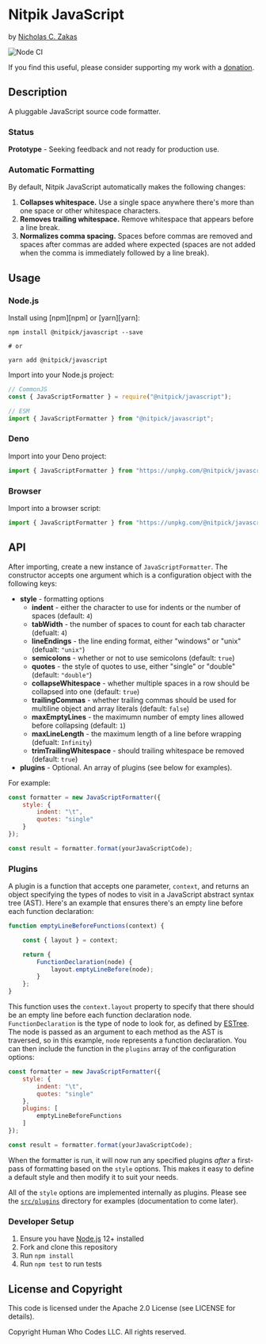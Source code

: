 # Nitpik JavaScript

by [Nicholas C. Zakas](https://humanwhocodes.com)

![Node CI](https://github.com/nitpik/javascript/workflows/Node%20CI/badge.svg)

If you find this useful, please consider supporting my work with a [donation](https://humanwhocodes.com/donate).

## Description

A pluggable JavaScript source code formatter.

### Status

**Prototype** - Seeking feedback and not ready for production use.

### Automatic Formatting

By default, Nitpik JavaScript automatically makes the following changes:

1. **Collapses whitespace.** Use a single space anywhere there's more than one space or other whitespace characters.
2. **Removes trailing whitespace.** Remove whitespace that appears before a line break.
3. **Normalizes comma spacing.** Spaces before commas are removed and spaces after commas are added where expected (spaces are not added when the comma is immediately followed by a line break).

## Usage

### Node.js

Install using [npm][npm] or [yarn][yarn]:

```
npm install @nitpick/javascript --save

# or

yarn add @nitpick/javascript
```

Import into your Node.js project:

```js
// CommonJS
const { JavaScriptFormatter } = require("@nitpick/javascript");

// ESM
import { JavaScriptFormatter } from "@nitpick/javascript";
```

### Deno

Import into your Deno project:

```js
import { JavaScriptFormatter } from "https://unpkg.com/@nitpick/javascript/dist/pkg.js";
```

### Browser

Import into a browser script:

```js
import { JavaScriptFormatter } from "https://unpkg.com/@nitpick/javascript/dist/pkg.js";
```

## API

After importing, create a new instance of `JavaScriptFormatter`. The constructor accepts one argument which is a configuration object with the following keys:

* **style** - formatting options
  * **indent** - either the character to use for indents or the number of spaces (default: `4`)
  * **tabWidth** - the number of spaces to count for each tab character (defualt: `4`)
  * **lineEndings** - the line ending format, either "windows" or "unix" (defualt: `"unix"`)
  * **semicolons** - whether or not to use semicolons (default: `true`)
  * **quotes** - the style of quotes to use, either "single" or "double" (default: `"double"`)
  * **collapseWhitespace** - whether multiple spaces in a row should be collapsed into one (default: `true`)
  * **trailingCommas** - whether trailing commas should be used for multiline object and array literals (default: `false`)
  * **maxEmptyLines** - the maximumn number of empty lines allowed before collapsing (default: `1`)
  * **maxLineLength** - the maximum length of a line before wrapping (defualt: `Infinity`)
  * **trimTrailingWhitespace** - should trailing whitespace be removed (default: `true`)
* **plugins** - Optional. An array of plugins (see below for examples).

For example:

```js
const formatter = new JavaScriptFormatter({
    style: {
        indent: "\t",
        quotes: "single"
    }
});

const result = formatter.format(yourJavaScriptCode);
```

### Plugins

A plugin is a function that accepts one parameter, `context`, and returns an object specifying the types of nodes to visit in a JavaScript abstract syntax tree (AST). Here's an example that ensures there's an empty line before each function declaration:

```js
function emptyLineBeforeFunctions(context) {

    const { layout } = context;

    return {
        FunctionDeclaration(node) {
            layout.emptyLineBefore(node);
        }
    };
}
```

This function uses the `context.layout` property to specify that there should be an empty line before each function declaration node. `FunctionDeclaration` is the type of node to look for, as defined by [ESTree](https://github.com/estree/estree). The node is passed as an argument to each method as the AST is traversed, so in this example, `node` represents a function declaration. You can then include the function in the `plugins` array of the configuration options:

```js
const formatter = new JavaScriptFormatter({
    style: {
        indent: "\t",
        quotes: "single"
    },
    plugins: [
        emptyLineBeforeFunctions
    ]
});

const result = formatter.format(yourJavaScriptCode);
```

When the formatter is run, it will now run any specified plugins *after* a first-pass of formatting based on the `style` options. This makes it easy to define a default style and then modify it to suit your needs.

All of the `style` options are implemented internally as plugins. Please see the [`src/plugins`](https://github.com/nitpik/javascript/tree/master/src/plugins) directory for examples (documentation to come later).

### Developer Setup

1. Ensure you have [Node.js](https://nodejs.org) 12+ installed
2. Fork and clone this repository
3. Run `npm install`
4. Run `npm test` to run tests

## License and Copyright

This code is licensed under the Apache 2.0 License (see LICENSE for details).

Copyright Human Who Codes LLC. All rights reserved.
